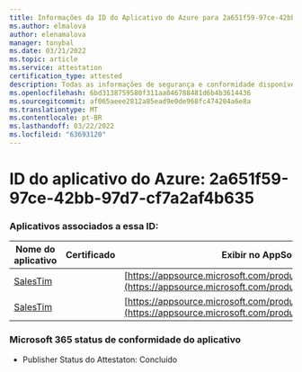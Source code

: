 ```yaml
---
title: Informações da ID do Aplicativo do Azure para 2a651f59-97ce-42bb-97d7-cf7a2af4b635
ms.author: elmalova
author: elenamalova
manager: tonybal
ms.date: 03/21/2022
ms.topic: article
ms.service: attestation
certification_type: attested
description: Todas as informações de segurança e conformidade disponíveis para 2a651f59-97ce-42bb-97d7-cf7a2af4b635.
ms.openlocfilehash: 6bd3138759580f311aa046788481d6b4b3614436
ms.sourcegitcommit: af065aeee2812a85ead9e0de968fc474204a6e8a
ms.translationtype: MT
ms.contentlocale: pt-BR
ms.lasthandoff: 03/22/2022
ms.locfileid: "63693120"
---
```

# <a name="azure-app-id-2a651f59-97ce-42bb-97d7-cf7a2af4b635"></a>ID do aplicativo do Azure: 2a651f59-97ce-42bb-97d7-cf7a2af4b635


### <a name="apps-associated-with-this-id"></a>Aplicativos associados a essa ID:
| **Nome do aplicativo** | **Certificado** | **Exibir no AppSource** |
|--------------|---------------|-----------------------|
| [SalesTim](../forward/salestim.salestim.md) |  | [https://appsource.microsoft.com/product/office/salestim.salestim](https://appsource.microsoft.com/product/office/salestim.salestim) |
| [SalesTim](../forward/WA200001393.md) |  | [https://appsource.microsoft.com/product/office/WA200001393](https://appsource.microsoft.com/product/office/WA200001393) |

### <a name="microsoft-365-app-compliance-status"></a>Microsoft 365 status de conformidade do aplicativo
- Publisher Status do Attestaton: Concluído
